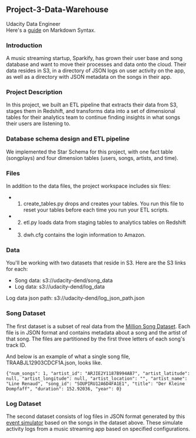 ## Project-3-Data-Warehouse

Udacity Data Engineer     
Here's a [guide](https://www.markdownguide.org/basic-syntax/) on Markdown Syntax.

### Introduction

A music streaming startup, Sparkify, has grown their user base and song database and want to move their processes and data onto the cloud. Their data resides in S3, in a directory of JSON logs on user activity on the app, as well as a directory with JSON metadata on the songs in their app.

### Project Description
In this project, we built an ETL pipeline that extracts their data from S3, stages them in Redshift, and transforms data into a set of dimensional tables for their analytics team to continue finding insights in what songs their users are listening to. 

### Database schema design and ETL pipeline
We implemented the Star Schema for this project, with one fact table (songplays) and four dimension tables (users, songs, artists, and time).

### Files
In addition to the data files, the project workspace includes six files:

* 1. create_tables.py drops and creates your tables. You run this file to reset your tables before each time you run your ETL scripts.
* 2. etl.py loads data from staging tables to analytics tables on Redshift
* 3. dwh.cfg contains the login information to Amazon.

### Data
You'll be working with two datasets that reside in S3. Here are the S3 links for each:

* Song data: s3://udacity-dend/song_data  
* Log data: s3://udacity-dend/log_data  

Log data json path: s3://udacity-dend/log_json_path.json


### Song Dataset
The first dataset is a subset of real data from the [Million Song Dataset](http://millionsongdataset.com/). Each file is in JSON format and contains metadata about a song and the artist of that song. The files are partitioned by the first three letters of each song's track ID.  

And below is an example of what a single song file, TRAABJL12903CDCF1A.json, looks like.

    {"num_songs": 1, "artist_id": "ARJIE2Y1187B994AB7", "artist_latitude": null, "artist_longitude": null, "artist_location": "", "artist_name": "Line Renaud", "song_id": "SOUPIRU12A6D4FA1E1", "title": "Der Kleine Dompfaff", "duration": 152.92036, "year": 0}

### Log Dataset
The second dataset consists of log files in JSON format generated by this [event simulator](https://github.com/Interana/eventsim) based on the songs in the dataset above. These simulate activity logs from a music streaming app based on specified configurations.




